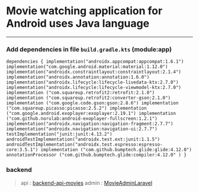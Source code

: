 # Movie watching application for Android uses Java language

---
### Add dependencies in file `build.gradle.kts` (module:app)
`
dependencies {
    implementation("androidx.appcompat:appcompat:1.6.1")
    implementation("com.google.android.material:material:1.12.0")
    implementation("androidx.constraintlayout:constraintlayout:2.1.4")
    implementation("androidx.annotation:annotation:1.6.0")
    implementation("androidx.lifecycle:lifecycle-livedata-ktx:2.7.0")
    implementation("androidx.lifecycle:lifecycle-viewmodel-ktx:2.7.0")
    implementation ("com.squareup.retrofit2:retrofit:2.1.0")
    implementation ("com.squareup.retrofit2:converter-gson:2.1.0")
    implementation ("com.google.code.gson:gson:2.8.6")
    implementation ("com.squareup.picasso:picasso:2.5.2")
    implementation ("com.google.android.exoplayer:exoplayer:2.19.1")
    implementation ("com.github.norulab:android-exoplayer-fullscreen:1.2.1")
    implementation("androidx.navigation:navigation-fragment:2.7.7")
    implementation("androidx.navigation:navigation-ui:2.7.7")
    testImplementation("junit:junit:4.13.2")
    androidTestImplementation("androidx.test.ext:junit:1.1.5")
    androidTestImplementation("androidx.test.espresso:espresso-core:3.5.1")
    implementation ("com.github.bumptech.glide:glide:4.12.0")
    annotationProcessor ("com.github.bumptech.glide:compiler:4.12.0" )
}
`
### backend
> api : [backend-api-movies]([https://www.example.com](https://github.com/CaoNhatLinh/backend-api-movies))
> admin : [MovieAdminLaravel](https://github.com/CaoNhatLinh/MovieAdminLaravel)
